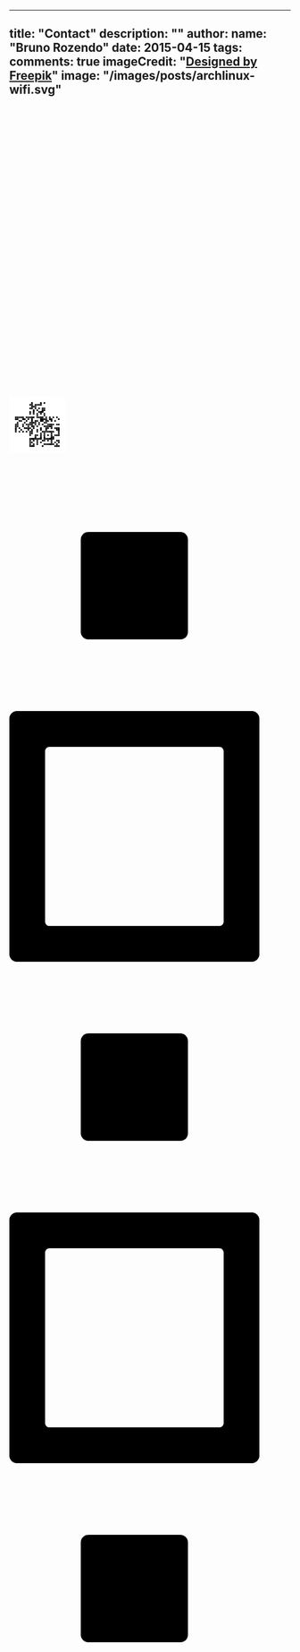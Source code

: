 
---
title: "Contact"
description: ""
author:
  name: "Bruno Rozendo"
date: 2015-04-15
tags:
comments: true
imageCredit: "<a href='http://www.freepik.com'>Designed by Freepik</a>"
image: "/images/posts/archlinux-wifi.svg"
---

<svg version="1.0" xmlns="http://www.w3.org/2000/svg" xmlns:xlink="http://www.w3.org/1999/xlink"
	 viewBox="0 0 100 100" enable-background="new 0 0 100 100" xml:space="preserve">
	
<svg xmlns="http://www.w3.org/2000/svg" xmlns:xlink="http://www.w3.org/1999/xlink" version="1.1" width="100" height="100" viewBox="0 0 2000 2000" x="0" y="0" shape-rendering="crispEdges"><defs/><rect x="0" y="0" width="2000" height="2000" fill="#ffffff"/><svg viewBox="0 0 4 4" x="712" y="200" width="64" height="64" shape-rendering="auto"><path fill="#000000" d="M4,4V2.5A1.5,1.5,0,0,1,2.5,4"/></svg><svg viewBox="0 0 4 4" x="776" y="200" width="64" height="64" shape-rendering="auto"><path fill="#000000" d="M2.5,0h-1A1.5,1.5,0,0,0,0,1.5V4H4V1.5A1.5,1.5,0,0,0,2.5,0Z"/></svg><svg viewBox="0 0 4 4" x="1032" y="200" width="64" height="64" shape-rendering="auto"><path fill="#000000" d="M4,4V2.5A1.5,1.5,0,0,1,2.5,4"/></svg><svg viewBox="0 0 4 4" x="1096" y="200" width="64" height="64" shape-rendering="auto"><path fill="#000000" d="M2.5,0h-1A1.5,1.5,0,0,0,0,1.5V4H4V1.5A1.5,1.5,0,0,0,2.5,0Z"/></svg><svg viewBox="0 0 4 4" x="1224" y="200" width="64" height="64" shape-rendering="auto"><rect fill="#000000" width="4" height="4" rx="1.5"/></svg><svg viewBox="0 0 4 4" x="712" y="264" width="64" height="64" shape-rendering="auto"><path fill="#000000" d="M0,1.5v1A1.5,1.5,0,0,0,1.5,4H4V0H1.5A1.5,1.5,0,0,0,0,1.5Z"/></svg><svg viewBox="0 0 4 4" x="776" y="264" width="64" height="64" shape-rendering="auto"><rect fill="#000000" width="4" height="4"/></svg><svg viewBox="0 0 4 4" x="840" y="264" width="64" height="64" shape-rendering="auto"><path fill="#000000" d="M4,4V2.5A1.5,1.5,0,0,1,2.5,4"/></svg><svg viewBox="0 0 4 4" x="840" y="264" width="64" height="64" shape-rendering="auto"><path fill="#000000" d="M1.5,4A1.5,1.5,0,0,1,0,2.5V4"/></svg><svg viewBox="0 0 4 4" x="904" y="264" width="64" height="64" shape-rendering="auto"><path fill="#000000" d="M4,0H1.5A1.5,1.5,0,0,0,0,1.5V4H4Z"/></svg><svg viewBox="0 0 4 4" x="968" y="264" width="64" height="64" shape-rendering="auto"><rect fill="#000000" width="4" height="4"/></svg><svg viewBox="0 0 4 4" x="1032" y="264" width="64" height="64" shape-rendering="auto"><rect fill="#000000" width="4" height="4"/></svg><svg viewBox="0 0 4 4" x="1096" y="264" width="64" height="64" shape-rendering="auto"><path fill="#000000" d="M2.5,4H0V0H4V2.5A1.5,1.5,0,0,1,2.5,4Z"/></svg><svg viewBox="0 0 4 4" x="712" y="328" width="64" height="64" shape-rendering="auto"><path fill="#000000" d="M2.5,0A1.5,1.5,0,0,1,4,1.5V0"/></svg><svg viewBox="0 0 4 4" x="712" y="328" width="64" height="64" shape-rendering="auto"><path fill="#000000" d="M4,4V2.5A1.5,1.5,0,0,1,2.5,4"/></svg><svg viewBox="0 0 4 4" x="776" y="328" width="64" height="64" shape-rendering="auto"><rect fill="#000000" width="4" height="4"/></svg><svg viewBox="0 0 4 4" x="840" y="328" width="64" height="64" shape-rendering="auto"><rect fill="#000000" width="4" height="4"/></svg><svg viewBox="0 0 4 4" x="904" y="328" width="64" height="64" shape-rendering="auto"><rect fill="#000000" width="4" height="4"/></svg><svg viewBox="0 0 4 4" x="968" y="328" width="64" height="64" shape-rendering="auto"><path fill="#000000" d="M0,0V1.5A1.5,1.5,0,0,1,1.5,0"/></svg><svg viewBox="0 0 4 4" x="712" y="392" width="64" height="64" shape-rendering="auto"><path fill="#000000" d="M0,1.5v1A1.5,1.5,0,0,0,1.5,4H4V0H1.5A1.5,1.5,0,0,0,0,1.5Z"/></svg><svg viewBox="0 0 4 4" x="776" y="392" width="64" height="64" shape-rendering="auto"><path fill="#000000" d="M2.5,4H0V0H4V2.5A1.5,1.5,0,0,1,2.5,4Z"/></svg><svg viewBox="0 0 4 4" x="840" y="392" width="64" height="64" shape-rendering="auto"><path fill="#000000" d="M0,0V1.5A1.5,1.5,0,0,1,1.5,0"/></svg><svg viewBox="0 0 4 4" x="840" y="392" width="64" height="64" shape-rendering="auto"><path fill="#000000" d="M2.5,0A1.5,1.5,0,0,1,4,1.5V0"/></svg><svg viewBox="0 0 4 4" x="904" y="392" width="64" height="64" shape-rendering="auto"><path fill="#000000" d="M0,1.5v1A1.5,1.5,0,0,0,1.5,4h1A1.5,1.5,0,0,0,4,2.5V0H0Z"/></svg><svg viewBox="0 0 4 4" x="1032" y="392" width="64" height="64" shape-rendering="auto"><rect fill="#000000" width="4" height="4" rx="1.5"/></svg><svg viewBox="0 0 4 4" x="1160" y="392" width="64" height="64" shape-rendering="auto"><path fill="#000000" d="M4,0H1.5A1.5,1.5,0,0,0,0,1.5V4H4Z"/></svg><svg viewBox="0 0 4 4" x="1224" y="392" width="64" height="64" shape-rendering="auto"><path fill="#000000" d="M0,0H2.5A1.5,1.5,0,0,1,4,1.5V4H0Z"/></svg><svg viewBox="0 0 4 4" x="840" y="456" width="64" height="64" shape-rendering="auto"><path fill="#000000" d="M2.5,0h-1A1.5,1.5,0,0,0,0,1.5V4H4V1.5A1.5,1.5,0,0,0,2.5,0Z"/></svg><svg viewBox="0 0 4 4" x="968" y="456" width="64" height="64" shape-rendering="auto"><rect fill="#000000" width="4" height="4" rx="1.5"/></svg><svg viewBox="0 0 4 4" x="1096" y="456" width="64" height="64" shape-rendering="auto"><path fill="#000000" d="M4,4V2.5A1.5,1.5,0,0,1,2.5,4"/></svg><svg viewBox="0 0 4 4" x="1160" y="456" width="64" height="64" shape-rendering="auto"><rect fill="#000000" width="4" height="4"/></svg><svg viewBox="0 0 4 4" x="1224" y="456" width="64" height="64" shape-rendering="auto"><path fill="#000000" d="M2.5,4H0V0H4V2.5A1.5,1.5,0,0,1,2.5,4Z"/></svg><svg viewBox="0 0 4 4" x="712" y="520" width="64" height="64" shape-rendering="auto"><path fill="#000000" d="M2.5,0h-1A1.5,1.5,0,0,0,0,1.5V4H4V1.5A1.5,1.5,0,0,0,2.5,0Z"/></svg><svg viewBox="0 0 4 4" x="840" y="520" width="64" height="64" shape-rendering="auto"><rect fill="#000000" width="4" height="4"/></svg><svg viewBox="0 0 4 4" x="1032" y="520" width="64" height="64" shape-rendering="auto"><path fill="#000000" d="M0,1.5v1A1.5,1.5,0,0,0,1.5,4H4V0H1.5A1.5,1.5,0,0,0,0,1.5Z"/></svg><svg viewBox="0 0 4 4" x="1096" y="520" width="64" height="64" shape-rendering="auto"><rect fill="#000000" width="4" height="4"/></svg><svg viewBox="0 0 4 4" x="1160" y="520" width="64" height="64" shape-rendering="auto"><path fill="#000000" d="M2.5,4H0V0H4V2.5A1.5,1.5,0,0,1,2.5,4Z"/></svg><svg viewBox="0 0 4 4" x="1224" y="520" width="64" height="64" shape-rendering="auto"><path fill="#000000" d="M0,0V1.5A1.5,1.5,0,0,1,1.5,0"/></svg><svg viewBox="0 0 4 4" x="712" y="584" width="64" height="64" shape-rendering="auto"><path fill="#000000" d="M0,1.5v1A1.5,1.5,0,0,0,1.5,4h1A1.5,1.5,0,0,0,4,2.5V0H0Z"/></svg><svg viewBox="0 0 4 4" x="840" y="584" width="64" height="64" shape-rendering="auto"><path fill="#000000" d="M0,1.5v1A1.5,1.5,0,0,0,1.5,4h1A1.5,1.5,0,0,0,4,2.5V0H0Z"/></svg><svg viewBox="0 0 4 4" x="968" y="584" width="64" height="64" shape-rendering="auto"><path fill="#000000" d="M2.5,0h-1A1.5,1.5,0,0,0,0,1.5V4H4V1.5A1.5,1.5,0,0,0,2.5,0Z"/></svg><svg viewBox="0 0 4 4" x="1032" y="584" width="64" height="64" shape-rendering="auto"><path fill="#000000" d="M2.5,0A1.5,1.5,0,0,1,4,1.5V0"/></svg><svg viewBox="0 0 4 4" x="1096" y="584" width="64" height="64" shape-rendering="auto"><path fill="#000000" d="M0,1.5v1A1.5,1.5,0,0,0,1.5,4h1A1.5,1.5,0,0,0,4,2.5V0H0Z"/></svg><svg viewBox="0 0 4 4" x="1160" y="584" width="64" height="64" shape-rendering="auto"><path fill="#000000" d="M0,0V1.5A1.5,1.5,0,0,1,1.5,0"/></svg><svg viewBox="0 0 4 4" x="1224" y="584" width="64" height="64" shape-rendering="auto"><path fill="#000000" d="M2.5,0h-1A1.5,1.5,0,0,0,0,1.5V4H4V1.5A1.5,1.5,0,0,0,2.5,0Z"/></svg><svg viewBox="0 0 4 4" x="968" y="648" width="64" height="64" shape-rendering="auto"><rect fill="#000000" width="4" height="4"/></svg><svg viewBox="0 0 4 4" x="1032" y="648" width="64" height="64" shape-rendering="auto"><path fill="#000000" d="M1.5,4A1.5,1.5,0,0,1,0,2.5V4"/></svg><svg viewBox="0 0 4 4" x="1224" y="648" width="64" height="64" shape-rendering="auto"><path fill="#000000" d="M0,1.5v1A1.5,1.5,0,0,0,1.5,4h1A1.5,1.5,0,0,0,4,2.5V0H0Z"/></svg><svg viewBox="0 0 4 4" x="200" y="712" width="64" height="64" shape-rendering="auto"><path fill="#000000" d="M4,0H1.5A1.5,1.5,0,0,0,0,1.5V4H4Z"/></svg><svg viewBox="0 0 4 4" x="264" y="712" width="64" height="64" shape-rendering="auto"><rect fill="#000000" width="4" height="4"/></svg><svg viewBox="0 0 4 4" x="328" y="712" width="64" height="64" shape-rendering="auto"><rect fill="#000000" width="4" height="4"/></svg><svg viewBox="0 0 4 4" x="392" y="712" width="64" height="64" shape-rendering="auto"><rect fill="#000000" width="4" height="4"/></svg><svg viewBox="0 0 4 4" x="456" y="712" width="64" height="64" shape-rendering="auto"><path fill="#000000" d="M0,0H2.5A1.5,1.5,0,0,1,4,1.5V4H0Z"/></svg><svg viewBox="0 0 4 4" x="520" y="712" width="64" height="64" shape-rendering="auto"><path fill="#000000" d="M1.5,4A1.5,1.5,0,0,1,0,2.5V4"/></svg><svg viewBox="0 0 4 4" x="584" y="712" width="64" height="64" shape-rendering="auto"><path fill="#000000" d="M0,1.5v1A1.5,1.5,0,0,0,1.5,4H4V0H1.5A1.5,1.5,0,0,0,0,1.5Z"/></svg><svg viewBox="0 0 4 4" x="648" y="712" width="64" height="64" shape-rendering="auto"><rect fill="#000000" width="4" height="4"/></svg><svg viewBox="0 0 4 4" x="712" y="712" width="64" height="64" shape-rendering="auto"><rect fill="#000000" width="4" height="4"/></svg><svg viewBox="0 0 4 4" x="776" y="712" width="64" height="64" shape-rendering="auto"><rect fill="#000000" width="4" height="4"/></svg><svg viewBox="0 0 4 4" x="840" y="712" width="64" height="64" shape-rendering="auto"><path fill="#000000" d="M4,2.5v-1A1.5,1.5,0,0,0,2.5,0H0V4H2.5A1.5,1.5,0,0,0,4,2.5Z"/></svg><svg viewBox="0 0 4 4" x="968" y="712" width="64" height="64" shape-rendering="auto"><path fill="#000000" d="M1.5,4H4V0H0V2.5A1.5,1.5,0,0,0,1.5,4Z"/></svg><svg viewBox="0 0 4 4" x="1032" y="712" width="64" height="64" shape-rendering="auto"><rect fill="#000000" width="4" height="4"/></svg><svg viewBox="0 0 4 4" x="1096" y="712" width="64" height="64" shape-rendering="auto"><rect fill="#000000" width="4" height="4"/></svg><svg viewBox="0 0 4 4" x="1160" y="712" width="64" height="64" shape-rendering="auto"><path fill="#000000" d="M0,0H2.5A1.5,1.5,0,0,1,4,1.5V4H0Z"/></svg><svg viewBox="0 0 4 4" x="1224" y="712" width="64" height="64" shape-rendering="auto"><path fill="#000000" d="M4,4V2.5A1.5,1.5,0,0,1,2.5,4"/></svg><svg viewBox="0 0 4 4" x="1224" y="712" width="64" height="64" shape-rendering="auto"><path fill="#000000" d="M1.5,4A1.5,1.5,0,0,1,0,2.5V4"/></svg><svg viewBox="0 0 4 4" x="1288" y="712" width="64" height="64" shape-rendering="auto"><path fill="#000000" d="M2.5,0h-1A1.5,1.5,0,0,0,0,1.5V4H4V1.5A1.5,1.5,0,0,0,2.5,0Z"/></svg><svg viewBox="0 0 4 4" x="1416" y="712" width="64" height="64" shape-rendering="auto"><path fill="#000000" d="M2.5,0h-1A1.5,1.5,0,0,0,0,1.5V4H4V1.5A1.5,1.5,0,0,0,2.5,0Z"/></svg><svg viewBox="0 0 4 4" x="1480" y="712" width="64" height="64" shape-rendering="auto"><path fill="#000000" d="M1.5,4A1.5,1.5,0,0,1,0,2.5V4"/></svg><svg viewBox="0 0 4 4" x="1544" y="712" width="64" height="64" shape-rendering="auto"><rect fill="#000000" width="4" height="4" rx="1.5"/></svg><svg viewBox="0 0 4 4" x="1672" y="712" width="64" height="64" shape-rendering="auto"><rect fill="#000000" width="4" height="4" rx="1.5"/></svg><svg viewBox="0 0 4 4" x="200" y="776" width="64" height="64" shape-rendering="auto"><path fill="#000000" d="M1.5,4H4V0H0V2.5A1.5,1.5,0,0,0,1.5,4Z"/></svg><svg viewBox="0 0 4 4" x="264" y="776" width="64" height="64" shape-rendering="auto"><path fill="#000000" d="M2.5,4H0V0H4V2.5A1.5,1.5,0,0,1,2.5,4Z"/></svg><svg viewBox="0 0 4 4" x="328" y="776" width="64" height="64" shape-rendering="auto"><path fill="#000000" d="M0,0V1.5A1.5,1.5,0,0,1,1.5,0"/></svg><svg viewBox="0 0 4 4" x="392" y="776" width="64" height="64" shape-rendering="auto"><path fill="#000000" d="M2.5,0A1.5,1.5,0,0,1,4,1.5V0"/></svg><svg viewBox="0 0 4 4" x="456" y="776" width="64" height="64" shape-rendering="auto"><path fill="#000000" d="M1.5,4H4V0H0V2.5A1.5,1.5,0,0,0,1.5,4Z"/></svg><svg viewBox="0 0 4 4" x="520" y="776" width="64" height="64" shape-rendering="auto"><path fill="#000000" d="M4,2.5v-1A1.5,1.5,0,0,0,2.5,0H0V4H2.5A1.5,1.5,0,0,0,4,2.5Z"/></svg><svg viewBox="0 0 4 4" x="584" y="776" width="64" height="64" shape-rendering="auto"><path fill="#000000" d="M2.5,0A1.5,1.5,0,0,1,4,1.5V0"/></svg><svg viewBox="0 0 4 4" x="648" y="776" width="64" height="64" shape-rendering="auto"><path fill="#000000" d="M0,1.5v1A1.5,1.5,0,0,0,1.5,4h1A1.5,1.5,0,0,0,4,2.5V0H0Z"/></svg><svg viewBox="0 0 4 4" x="712" y="776" width="64" height="64" shape-rendering="auto"><path fill="#000000" d="M0,0V1.5A1.5,1.5,0,0,1,1.5,0"/></svg><svg viewBox="0 0 4 4" x="712" y="776" width="64" height="64" shape-rendering="auto"><path fill="#000000" d="M2.5,0A1.5,1.5,0,0,1,4,1.5V0"/></svg><svg viewBox="0 0 4 4" x="776" y="776" width="64" height="64" shape-rendering="auto"><rect fill="#000000" width="4" height="4"/></svg><svg viewBox="0 0 4 4" x="840" y="776" width="64" height="64" shape-rendering="auto"><path fill="#000000" d="M0,0V1.5A1.5,1.5,0,0,1,1.5,0"/></svg><svg viewBox="0 0 4 4" x="1032" y="776" width="64" height="64" shape-rendering="auto"><path fill="#000000" d="M2.5,0A1.5,1.5,0,0,1,4,1.5V0"/></svg><svg viewBox="0 0 4 4" x="1096" y="776" width="64" height="64" shape-rendering="auto"><rect fill="#000000" width="4" height="4"/></svg><svg viewBox="0 0 4 4" x="1160" y="776" width="64" height="64" shape-rendering="auto"><rect fill="#000000" width="4" height="4"/></svg><svg viewBox="0 0 4 4" x="1224" y="776" width="64" height="64" shape-rendering="auto"><rect fill="#000000" width="4" height="4"/></svg><svg viewBox="0 0 4 4" x="1288" y="776" width="64" height="64" shape-rendering="auto"><rect fill="#000000" width="4" height="4"/></svg><svg viewBox="0 0 4 4" x="1352" y="776" width="64" height="64" shape-rendering="auto"><path fill="#000000" d="M1.5,4A1.5,1.5,0,0,1,0,2.5V4"/></svg><svg viewBox="0 0 4 4" x="1416" y="776" width="64" height="64" shape-rendering="auto"><path fill="#000000" d="M1.5,4H4V0H0V2.5A1.5,1.5,0,0,0,1.5,4Z"/></svg><svg viewBox="0 0 4 4" x="1480" y="776" width="64" height="64" shape-rendering="auto"><path fill="#000000" d="M0,0H2.5A1.5,1.5,0,0,1,4,1.5V4H0Z"/></svg><svg viewBox="0 0 4 4" x="1736" y="776" width="64" height="64" shape-rendering="auto"><rect fill="#000000" width="4" height="4" rx="1.5"/></svg><svg viewBox="0 0 4 4" x="328" y="840" width="64" height="64" shape-rendering="auto"><path fill="#000000" d="M0,1.5v1A1.5,1.5,0,0,0,1.5,4H4V0H1.5A1.5,1.5,0,0,0,0,1.5Z"/></svg><svg viewBox="0 0 4 4" x="392" y="840" width="64" height="64" shape-rendering="auto"><path fill="#000000" d="M4,2.5v-1A1.5,1.5,0,0,0,2.5,0H0V4H2.5A1.5,1.5,0,0,0,4,2.5Z"/></svg><svg viewBox="0 0 4 4" x="584" y="840" width="64" height="64" shape-rendering="auto"><rect fill="#000000" width="4" height="4" rx="1.5"/></svg><svg viewBox="0 0 4 4" x="712" y="840" width="64" height="64" shape-rendering="auto"><path fill="#000000" d="M4,4V2.5A1.5,1.5,0,0,1,2.5,4"/></svg><svg viewBox="0 0 4 4" x="776" y="840" width="64" height="64" shape-rendering="auto"><rect fill="#000000" width="4" height="4"/></svg><svg viewBox="0 0 4 4" x="840" y="840" width="64" height="64" shape-rendering="auto"><path fill="#000000" d="M4,4V2.5A1.5,1.5,0,0,1,2.5,4"/></svg><svg viewBox="0 0 4 4" x="840" y="840" width="64" height="64" shape-rendering="auto"><path fill="#000000" d="M1.5,4A1.5,1.5,0,0,1,0,2.5V4"/></svg><svg viewBox="0 0 4 4" x="904" y="840" width="64" height="64" shape-rendering="auto"><path fill="#000000" d="M4,0H1.5A1.5,1.5,0,0,0,0,1.5V4H4Z"/></svg><svg viewBox="0 0 4 4" x="968" y="840" width="64" height="64" shape-rendering="auto"><path fill="#000000" d="M4,2.5v-1A1.5,1.5,0,0,0,2.5,0H0V4H2.5A1.5,1.5,0,0,0,4,2.5Z"/></svg><svg viewBox="0 0 4 4" x="1096" y="840" width="64" height="64" shape-rendering="auto"><path fill="#000000" d="M1.5,4H4V0H0V2.5A1.5,1.5,0,0,0,1.5,4Z"/></svg><svg viewBox="0 0 4 4" x="1160" y="840" width="64" height="64" shape-rendering="auto"><path fill="#000000" d="M2.5,4H0V0H4V2.5A1.5,1.5,0,0,1,2.5,4Z"/></svg><svg viewBox="0 0 4 4" x="1224" y="840" width="64" height="64" shape-rendering="auto"><path fill="#000000" d="M0,0V1.5A1.5,1.5,0,0,1,1.5,0"/></svg><svg viewBox="0 0 4 4" x="1224" y="840" width="64" height="64" shape-rendering="auto"><path fill="#000000" d="M2.5,0A1.5,1.5,0,0,1,4,1.5V0"/></svg><svg viewBox="0 0 4 4" x="1224" y="840" width="64" height="64" shape-rendering="auto"><path fill="#000000" d="M4,4V2.5A1.5,1.5,0,0,1,2.5,4"/></svg><svg viewBox="0 0 4 4" x="1288" y="840" width="64" height="64" shape-rendering="auto"><rect fill="#000000" width="4" height="4"/></svg><svg viewBox="0 0 4 4" x="1352" y="840" width="64" height="64" shape-rendering="auto"><path fill="#000000" d="M4,2.5v-1A1.5,1.5,0,0,0,2.5,0H0V4H2.5A1.5,1.5,0,0,0,4,2.5Z"/></svg><svg viewBox="0 0 4 4" x="1416" y="840" width="64" height="64" shape-rendering="auto"><path fill="#000000" d="M2.5,0A1.5,1.5,0,0,1,4,1.5V0"/></svg><svg viewBox="0 0 4 4" x="1480" y="840" width="64" height="64" shape-rendering="auto"><path fill="#000000" d="M0,1.5v1A1.5,1.5,0,0,0,1.5,4h1A1.5,1.5,0,0,0,4,2.5V0H0Z"/></svg><svg viewBox="0 0 4 4" x="1608" y="840" width="64" height="64" shape-rendering="auto"><rect fill="#000000" width="4" height="4" rx="1.5"/></svg><svg viewBox="0 0 4 4" x="200" y="904" width="64" height="64" shape-rendering="auto"><path fill="#000000" d="M4,4V2.5A1.5,1.5,0,0,1,2.5,4"/></svg><svg viewBox="0 0 4 4" x="264" y="904" width="64" height="64" shape-rendering="auto"><path fill="#000000" d="M2.5,0h-1A1.5,1.5,0,0,0,0,1.5V4H4V1.5A1.5,1.5,0,0,0,2.5,0Z"/></svg><svg viewBox="0 0 4 4" x="520" y="904" width="64" height="64" shape-rendering="auto"><rect fill="#000000" width="4" height="4" rx="1.5"/></svg><svg viewBox="0 0 4 4" x="648" y="904" width="64" height="64" shape-rendering="auto"><path fill="#000000" d="M4,4V2.5A1.5,1.5,0,0,1,2.5,4"/></svg><svg viewBox="0 0 4 4" x="712" y="904" width="64" height="64" shape-rendering="auto"><path fill="#000000" d="M4,0H1.5A1.5,1.5,0,0,0,0,1.5V4H4Z"/></svg><svg viewBox="0 0 4 4" x="776" y="904" width="64" height="64" shape-rendering="auto"><rect fill="#000000" width="4" height="4"/></svg><svg viewBox="0 0 4 4" x="840" y="904" width="64" height="64" shape-rendering="auto"><rect fill="#000000" width="4" height="4"/></svg><svg viewBox="0 0 4 4" x="904" y="904" width="64" height="64" shape-rendering="auto"><rect fill="#000000" width="4" height="4"/></svg><svg viewBox="0 0 4 4" x="968" y="904" width="64" height="64" shape-rendering="auto"><path fill="#000000" d="M0,0V1.5A1.5,1.5,0,0,1,1.5,0"/></svg><svg viewBox="0 0 4 4" x="1032" y="904" width="64" height="64" shape-rendering="auto"><path fill="#000000" d="M2.5,0h-1A1.5,1.5,0,0,0,0,1.5V4H4V1.5A1.5,1.5,0,0,0,2.5,0Z"/></svg><svg viewBox="0 0 4 4" x="1224" y="904" width="64" height="64" shape-rendering="auto"><path fill="#000000" d="M0,1.5v1A1.5,1.5,0,0,0,1.5,4H4V0H1.5A1.5,1.5,0,0,0,0,1.5Z"/></svg><svg viewBox="0 0 4 4" x="1288" y="904" width="64" height="64" shape-rendering="auto"><path fill="#000000" d="M2.5,4H0V0H4V2.5A1.5,1.5,0,0,1,2.5,4Z"/></svg><svg viewBox="0 0 4 4" x="1352" y="904" width="64" height="64" shape-rendering="auto"><path fill="#000000" d="M0,0V1.5A1.5,1.5,0,0,1,1.5,0"/></svg><svg viewBox="0 0 4 4" x="200" y="968" width="64" height="64" shape-rendering="auto"><path fill="#000000" d="M4,0H1.5A1.5,1.5,0,0,0,0,1.5V4H4Z"/></svg><svg viewBox="0 0 4 4" x="264" y="968" width="64" height="64" shape-rendering="auto"><rect fill="#000000" width="4" height="4"/></svg><svg viewBox="0 0 4 4" x="456" y="968" width="64" height="64" shape-rendering="auto"><path fill="#000000" d="M2.5,0h-1A1.5,1.5,0,0,0,0,1.5V4H4V1.5A1.5,1.5,0,0,0,2.5,0Z"/></svg><svg viewBox="0 0 4 4" x="584" y="968" width="64" height="64" shape-rendering="auto"><path fill="#000000" d="M0,1.5v1A1.5,1.5,0,0,0,1.5,4H4V0H1.5A1.5,1.5,0,0,0,0,1.5Z"/></svg><svg viewBox="0 0 4 4" x="648" y="968" width="64" height="64" shape-rendering="auto"><rect fill="#000000" width="4" height="4"/></svg><svg viewBox="0 0 4 4" x="712" y="968" width="64" height="64" shape-rendering="auto"><rect fill="#000000" width="4" height="4"/></svg><svg viewBox="0 0 4 4" x="776" y="968" width="64" height="64" shape-rendering="auto"><rect fill="#000000" width="4" height="4"/></svg><svg viewBox="0 0 4 4" x="840" y="968" width="64" height="64" shape-rendering="auto"><path fill="#000000" d="M0,0V1.5A1.5,1.5,0,0,1,1.5,0"/></svg><svg viewBox="0 0 4 4" x="840" y="968" width="64" height="64" shape-rendering="auto"><path fill="#000000" d="M2.5,0A1.5,1.5,0,0,1,4,1.5V0"/></svg><svg viewBox="0 0 4 4" x="840" y="968" width="64" height="64" shape-rendering="auto"><path fill="#000000" d="M1.5,4A1.5,1.5,0,0,1,0,2.5V4"/></svg><svg viewBox="0 0 4 4" x="904" y="968" width="64" height="64" shape-rendering="auto"><path fill="#000000" d="M0,1.5v1A1.5,1.5,0,0,0,1.5,4h1A1.5,1.5,0,0,0,4,2.5V0H0Z"/></svg><svg viewBox="0 0 4 4" x="1032" y="968" width="64" height="64" shape-rendering="auto"><path fill="#000000" d="M0,1.5v1A1.5,1.5,0,0,0,1.5,4h1A1.5,1.5,0,0,0,4,2.5V0H0Z"/></svg><svg viewBox="0 0 4 4" x="1160" y="968" width="64" height="64" shape-rendering="auto"><rect fill="#000000" width="4" height="4" rx="1.5"/></svg><svg viewBox="0 0 4 4" x="1288" y="968" width="64" height="64" shape-rendering="auto"><path fill="#000000" d="M4,4V2.5A1.5,1.5,0,0,1,2.5,4"/></svg><svg viewBox="0 0 4 4" x="1352" y="968" width="64" height="64" shape-rendering="auto"><path fill="#000000" d="M4,0H1.5A1.5,1.5,0,0,0,0,1.5V4H4Z"/></svg><svg viewBox="0 0 4 4" x="1416" y="968" width="64" height="64" shape-rendering="auto"><rect fill="#000000" width="4" height="4"/></svg><svg viewBox="0 0 4 4" x="1480" y="968" width="64" height="64" shape-rendering="auto"><rect fill="#000000" width="4" height="4"/></svg><svg viewBox="0 0 4 4" x="1544" y="968" width="64" height="64" shape-rendering="auto"><path fill="#000000" d="M4,2.5v-1A1.5,1.5,0,0,0,2.5,0H0V4H2.5A1.5,1.5,0,0,0,4,2.5Z"/></svg><svg viewBox="0 0 4 4" x="1672" y="968" width="64" height="64" shape-rendering="auto"><path fill="#000000" d="M0,1.5v1A1.5,1.5,0,0,0,1.5,4H4V0H1.5A1.5,1.5,0,0,0,0,1.5Z"/></svg><svg viewBox="0 0 4 4" x="1736" y="968" width="64" height="64" shape-rendering="auto"><path fill="#000000" d="M4,2.5v-1A1.5,1.5,0,0,0,2.5,0H0V4H2.5A1.5,1.5,0,0,0,4,2.5Z"/></svg><svg viewBox="0 0 4 4" x="200" y="1032" width="64" height="64" shape-rendering="auto"><rect fill="#000000" width="4" height="4"/></svg><svg viewBox="0 0 4 4" x="264" y="1032" width="64" height="64" shape-rendering="auto"><path fill="#000000" d="M2.5,4H0V0H4V2.5A1.5,1.5,0,0,1,2.5,4Z"/></svg><svg viewBox="0 0 4 4" x="456" y="1032" width="64" height="64" shape-rendering="auto"><path fill="#000000" d="M0,1.5v1A1.5,1.5,0,0,0,1.5,4h1A1.5,1.5,0,0,0,4,2.5V0H0Z"/></svg><svg viewBox="0 0 4 4" x="584" y="1032" width="64" height="64" shape-rendering="auto"><path fill="#000000" d="M2.5,0A1.5,1.5,0,0,1,4,1.5V0"/></svg><svg viewBox="0 0 4 4" x="584" y="1032" width="64" height="64" shape-rendering="auto"><path fill="#000000" d="M4,4V2.5A1.5,1.5,0,0,1,2.5,4"/></svg><svg viewBox="0 0 4 4" x="648" y="1032" width="64" height="64" shape-rendering="auto"><rect fill="#000000" width="4" height="4"/></svg><svg viewBox="0 0 4 4" x="712" y="1032" width="64" height="64" shape-rendering="auto"><path fill="#000000" d="M0,0V1.5A1.5,1.5,0,0,1,1.5,0"/></svg><svg viewBox="0 0 4 4" x="712" y="1032" width="64" height="64" shape-rendering="auto"><path fill="#000000" d="M2.5,0A1.5,1.5,0,0,1,4,1.5V0"/></svg><svg viewBox="0 0 4 4" x="712" y="1032" width="64" height="64" shape-rendering="auto"><path fill="#000000" d="M1.5,4A1.5,1.5,0,0,1,0,2.5V4"/></svg><svg viewBox="0 0 4 4" x="776" y="1032" width="64" height="64" shape-rendering="auto"><path fill="#000000" d="M1.5,4H4V0H0V2.5A1.5,1.5,0,0,0,1.5,4Z"/></svg><svg viewBox="0 0 4 4" x="840" y="1032" width="64" height="64" shape-rendering="auto"><path fill="#000000" d="M0,0H2.5A1.5,1.5,0,0,1,4,1.5V4H0Z"/></svg><svg viewBox="0 0 4 4" x="968" y="1032" width="64" height="64" shape-rendering="auto"><rect fill="#000000" width="4" height="4" rx="1.5"/></svg><svg viewBox="0 0 4 4" x="1224" y="1032" width="64" height="64" shape-rendering="auto"><path fill="#000000" d="M0,1.5v1A1.5,1.5,0,0,0,1.5,4H4V0H1.5A1.5,1.5,0,0,0,0,1.5Z"/></svg><svg viewBox="0 0 4 4" x="1288" y="1032" width="64" height="64" shape-rendering="auto"><rect fill="#000000" width="4" height="4"/></svg><svg viewBox="0 0 4 4" x="1352" y="1032" width="64" height="64" shape-rendering="auto"><rect fill="#000000" width="4" height="4"/></svg><svg viewBox="0 0 4 4" x="1416" y="1032" width="64" height="64" shape-rendering="auto"><rect fill="#000000" width="4" height="4"/></svg><svg viewBox="0 0 4 4" x="1480" y="1032" width="64" height="64" shape-rendering="auto"><rect fill="#000000" width="4" height="4"/></svg><svg viewBox="0 0 4 4" x="1544" y="1032" width="64" height="64" shape-rendering="auto"><path fill="#000000" d="M0,0V1.5A1.5,1.5,0,0,1,1.5,0"/></svg><svg viewBox="0 0 4 4" x="200" y="1096" width="64" height="64" shape-rendering="auto"><rect fill="#000000" width="4" height="4"/></svg><svg viewBox="0 0 4 4" x="264" y="1096" width="64" height="64" shape-rendering="auto"><path fill="#000000" d="M0,0V1.5A1.5,1.5,0,0,1,1.5,0"/></svg><svg viewBox="0 0 4 4" x="328" y="1096" width="64" height="64" shape-rendering="auto"><rect fill="#000000" width="4" height="4" rx="1.5"/></svg><svg viewBox="0 0 4 4" x="520" y="1096" width="64" height="64" shape-rendering="auto"><path fill="#000000" d="M0,1.5v1A1.5,1.5,0,0,0,1.5,4H4V0H1.5A1.5,1.5,0,0,0,0,1.5Z"/></svg><svg viewBox="0 0 4 4" x="584" y="1096" width="64" height="64" shape-rendering="auto"><rect fill="#000000" width="4" height="4"/></svg><svg viewBox="0 0 4 4" x="648" y="1096" width="64" height="64" shape-rendering="auto"><rect fill="#000000" width="4" height="4"/></svg><svg viewBox="0 0 4 4" x="712" y="1096" width="64" height="64" shape-rendering="auto"><path fill="#000000" d="M4,2.5v-1A1.5,1.5,0,0,0,2.5,0H0V4H2.5A1.5,1.5,0,0,0,4,2.5Z"/></svg><svg viewBox="0 0 4 4" x="776" y="1096" width="64" height="64" shape-rendering="auto"><path fill="#000000" d="M2.5,0A1.5,1.5,0,0,1,4,1.5V0"/></svg><svg viewBox="0 0 4 4" x="840" y="1096" width="64" height="64" shape-rendering="auto"><path fill="#000000" d="M0,1.5v1A1.5,1.5,0,0,0,1.5,4h1A1.5,1.5,0,0,0,4,2.5V0H0Z"/></svg><svg viewBox="0 0 4 4" x="1096" y="1096" width="64" height="64" shape-rendering="auto"><path fill="#000000" d="M2.5,0h-1A1.5,1.5,0,0,0,0,1.5V4H4V1.5A1.5,1.5,0,0,0,2.5,0Z"/></svg><svg viewBox="0 0 4 4" x="1224" y="1096" width="64" height="64" shape-rendering="auto"><path fill="#000000" d="M2.5,0A1.5,1.5,0,0,1,4,1.5V0"/></svg><svg viewBox="0 0 4 4" x="1288" y="1096" width="64" height="64" shape-rendering="auto"><rect fill="#000000" width="4" height="4"/></svg><svg viewBox="0 0 4 4" x="1352" y="1096" width="64" height="64" shape-rendering="auto"><path fill="#000000" d="M2.5,4H0V0H4V2.5A1.5,1.5,0,0,1,2.5,4Z"/></svg><svg viewBox="0 0 4 4" x="1416" y="1096" width="64" height="64" shape-rendering="auto"><path fill="#000000" d="M0,0V1.5A1.5,1.5,0,0,1,1.5,0"/></svg><svg viewBox="0 0 4 4" x="1416" y="1096" width="64" height="64" shape-rendering="auto"><path fill="#000000" d="M2.5,0A1.5,1.5,0,0,1,4,1.5V0"/></svg><svg viewBox="0 0 4 4" x="1480" y="1096" width="64" height="64" shape-rendering="auto"><path fill="#000000" d="M0,1.5v1A1.5,1.5,0,0,0,1.5,4h1A1.5,1.5,0,0,0,4,2.5V0H0Z"/></svg><svg viewBox="0 0 4 4" x="1608" y="1096" width="64" height="64" shape-rendering="auto"><path fill="#000000" d="M0,1.5v1A1.5,1.5,0,0,0,1.5,4H4V0H1.5A1.5,1.5,0,0,0,0,1.5Z"/></svg><svg viewBox="0 0 4 4" x="1672" y="1096" width="64" height="64" shape-rendering="auto"><rect fill="#000000" width="4" height="4"/></svg><svg viewBox="0 0 4 4" x="1736" y="1096" width="64" height="64" shape-rendering="auto"><path fill="#000000" d="M0,0H2.5A1.5,1.5,0,0,1,4,1.5V4H0Z"/></svg><svg viewBox="0 0 4 4" x="200" y="1160" width="64" height="64" shape-rendering="auto"><rect fill="#000000" width="4" height="4"/></svg><svg viewBox="0 0 4 4" x="392" y="1160" width="64" height="64" shape-rendering="auto"><rect fill="#000000" width="4" height="4" rx="1.5"/></svg><svg viewBox="0 0 4 4" x="584" y="1160" width="64" height="64" shape-rendering="auto"><path fill="#000000" d="M2.5,0A1.5,1.5,0,0,1,4,1.5V0"/></svg><svg viewBox="0 0 4 4" x="648" y="1160" width="64" height="64" shape-rendering="auto"><path fill="#000000" d="M0,1.5v1A1.5,1.5,0,0,0,1.5,4h1A1.5,1.5,0,0,0,4,2.5V0H0Z"/></svg><svg viewBox="0 0 4 4" x="712" y="1160" width="64" height="64" shape-rendering="auto"><path fill="#000000" d="M0,0V1.5A1.5,1.5,0,0,1,1.5,0"/></svg><svg viewBox="0 0 4 4" x="712" y="1160" width="64" height="64" shape-rendering="auto"><path fill="#000000" d="M4,4V2.5A1.5,1.5,0,0,1,2.5,4"/></svg><svg viewBox="0 0 4 4" x="776" y="1160" width="64" height="64" shape-rendering="auto"><path fill="#000000" d="M2.5,0h-1A1.5,1.5,0,0,0,0,1.5V4H4V1.5A1.5,1.5,0,0,0,2.5,0Z"/></svg><svg viewBox="0 0 4 4" x="968" y="1160" width="64" height="64" shape-rendering="auto"><path fill="#000000" d="M2.5,0h-1A1.5,1.5,0,0,0,0,1.5V4H4V1.5A1.5,1.5,0,0,0,2.5,0Z"/></svg><svg viewBox="0 0 4 4" x="1096" y="1160" width="64" height="64" shape-rendering="auto"><path fill="#000000" d="M0,1.5v1A1.5,1.5,0,0,0,1.5,4h1A1.5,1.5,0,0,0,4,2.5V0H0Z"/></svg><svg viewBox="0 0 4 4" x="1224" y="1160" width="64" height="64" shape-rendering="auto"><path fill="#000000" d="M4,4V2.5A1.5,1.5,0,0,1,2.5,4"/></svg><svg viewBox="0 0 4 4" x="1288" y="1160" width="64" height="64" shape-rendering="auto"><rect fill="#000000" width="4" height="4"/></svg><svg viewBox="0 0 4 4" x="1352" y="1160" width="64" height="64" shape-rendering="auto"><path fill="#000000" d="M0,0V1.5A1.5,1.5,0,0,1,1.5,0"/></svg><svg viewBox="0 0 4 4" x="1352" y="1160" width="64" height="64" shape-rendering="auto"><path fill="#000000" d="M1.5,4A1.5,1.5,0,0,1,0,2.5V4"/></svg><svg viewBox="0 0 4 4" x="1608" y="1160" width="64" height="64" shape-rendering="auto"><path fill="#000000" d="M2.5,0A1.5,1.5,0,0,1,4,1.5V0"/></svg><svg viewBox="0 0 4 4" x="1672" y="1160" width="64" height="64" shape-rendering="auto"><path fill="#000000" d="M1.5,4H4V0H0V2.5A1.5,1.5,0,0,0,1.5,4Z"/></svg><svg viewBox="0 0 4 4" x="1736" y="1160" width="64" height="64" shape-rendering="auto"><rect fill="#000000" width="4" height="4"/></svg><svg viewBox="0 0 4 4" x="200" y="1224" width="64" height="64" shape-rendering="auto"><path fill="#000000" d="M0,1.5v1A1.5,1.5,0,0,0,1.5,4h1A1.5,1.5,0,0,0,4,2.5V0H0Z"/></svg><svg viewBox="0 0 4 4" x="328" y="1224" width="64" height="64" shape-rendering="auto"><rect fill="#000000" width="4" height="4" rx="1.5"/></svg><svg viewBox="0 0 4 4" x="456" y="1224" width="64" height="64" shape-rendering="auto"><rect fill="#000000" width="4" height="4" rx="1.5"/></svg><svg viewBox="0 0 4 4" x="584" y="1224" width="64" height="64" shape-rendering="auto"><rect fill="#000000" width="4" height="4" rx="1.5"/></svg><svg viewBox="0 0 4 4" x="712" y="1224" width="64" height="64" shape-rendering="auto"><path fill="#000000" d="M4,0H1.5A1.5,1.5,0,0,0,0,1.5V4H4Z"/></svg><svg viewBox="0 0 4 4" x="776" y="1224" width="64" height="64" shape-rendering="auto"><rect fill="#000000" width="4" height="4"/></svg><svg viewBox="0 0 4 4" x="968" y="1224" width="64" height="64" shape-rendering="auto"><path fill="#000000" d="M0,1.5v1A1.5,1.5,0,0,0,1.5,4h1A1.5,1.5,0,0,0,4,2.5V0H0Z"/></svg><svg viewBox="0 0 4 4" x="1160" y="1224" width="64" height="64" shape-rendering="auto"><path fill="#000000" d="M0,1.5v1A1.5,1.5,0,0,0,1.5,4H4V0H1.5A1.5,1.5,0,0,0,0,1.5Z"/></svg><svg viewBox="0 0 4 4" x="1224" y="1224" width="64" height="64" shape-rendering="auto"><rect fill="#000000" width="4" height="4"/></svg><svg viewBox="0 0 4 4" x="1288" y="1224" width="64" height="64" shape-rendering="auto"><rect fill="#000000" width="4" height="4"/></svg><svg viewBox="0 0 4 4" x="1352" y="1224" width="64" height="64" shape-rendering="auto"><rect fill="#000000" width="4" height="4"/></svg><svg viewBox="0 0 4 4" x="1416" y="1224" width="64" height="64" shape-rendering="auto"><rect fill="#000000" width="4" height="4"/></svg><svg viewBox="0 0 4 4" x="1480" y="1224" width="64" height="64" shape-rendering="auto"><rect fill="#000000" width="4" height="4"/></svg><svg viewBox="0 0 4 4" x="1544" y="1224" width="64" height="64" shape-rendering="auto"><path fill="#000000" d="M4,2.5v-1A1.5,1.5,0,0,0,2.5,0H0V4H2.5A1.5,1.5,0,0,0,4,2.5Z"/></svg><svg viewBox="0 0 4 4" x="1672" y="1224" width="64" height="64" shape-rendering="auto"><path fill="#000000" d="M2.5,0A1.5,1.5,0,0,1,4,1.5V0"/></svg><svg viewBox="0 0 4 4" x="1736" y="1224" width="64" height="64" shape-rendering="auto"><rect fill="#000000" width="4" height="4"/></svg><svg viewBox="0 0 4 4" x="712" y="1288" width="64" height="64" shape-rendering="auto"><rect fill="#000000" width="4" height="4"/></svg><svg viewBox="0 0 4 4" x="776" y="1288" width="64" height="64" shape-rendering="auto"><path fill="#000000" d="M2.5,4H0V0H4V2.5A1.5,1.5,0,0,1,2.5,4Z"/></svg><svg viewBox="0 0 4 4" x="1096" y="1288" width="64" height="64" shape-rendering="auto"><path fill="#000000" d="M2.5,0h-1A1.5,1.5,0,0,0,0,1.5V4H4V1.5A1.5,1.5,0,0,0,2.5,0Z"/></svg><svg viewBox="0 0 4 4" x="1160" y="1288" width="64" height="64" shape-rendering="auto"><path fill="#000000" d="M2.5,0A1.5,1.5,0,0,1,4,1.5V0"/></svg><svg viewBox="0 0 4 4" x="1224" y="1288" width="64" height="64" shape-rendering="auto"><rect fill="#000000" width="4" height="4"/></svg><svg viewBox="0 0 4 4" x="1288" y="1288" width="64" height="64" shape-rendering="auto"><path fill="#000000" d="M0,0V1.5A1.5,1.5,0,0,1,1.5,0"/></svg><svg viewBox="0 0 4 4" x="1416" y="1288" width="64" height="64" shape-rendering="auto"><path fill="#000000" d="M2.5,0A1.5,1.5,0,0,1,4,1.5V0"/></svg><svg viewBox="0 0 4 4" x="1480" y="1288" width="64" height="64" shape-rendering="auto"><rect fill="#000000" width="4" height="4"/></svg><svg viewBox="0 0 4 4" x="1544" y="1288" width="64" height="64" shape-rendering="auto"><path fill="#000000" d="M0,0V1.5A1.5,1.5,0,0,1,1.5,0"/></svg><svg viewBox="0 0 4 4" x="1672" y="1288" width="64" height="64" shape-rendering="auto"><path fill="#000000" d="M4,4V2.5A1.5,1.5,0,0,1,2.5,4"/></svg><svg viewBox="0 0 4 4" x="1736" y="1288" width="64" height="64" shape-rendering="auto"><rect fill="#000000" width="4" height="4"/></svg><svg viewBox="0 0 4 4" x="712" y="1352" width="64" height="64" shape-rendering="auto"><path fill="#000000" d="M0,1.5v1A1.5,1.5,0,0,0,1.5,4h1A1.5,1.5,0,0,0,4,2.5V0H0Z"/></svg><svg viewBox="0 0 4 4" x="776" y="1352" width="64" height="64" shape-rendering="auto"><path fill="#000000" d="M0,0V1.5A1.5,1.5,0,0,1,1.5,0"/></svg><svg viewBox="0 0 4 4" x="904" y="1352" width="64" height="64" shape-rendering="auto"><path fill="#000000" d="M4,0H1.5A1.5,1.5,0,0,0,0,1.5V4H4Z"/></svg><svg viewBox="0 0 4 4" x="968" y="1352" width="64" height="64" shape-rendering="auto"><path fill="#000000" d="M4,2.5v-1A1.5,1.5,0,0,0,2.5,0H0V4H2.5A1.5,1.5,0,0,0,4,2.5Z"/></svg><svg viewBox="0 0 4 4" x="1096" y="1352" width="64" height="64" shape-rendering="auto"><rect fill="#000000" width="4" height="4"/></svg><svg viewBox="0 0 4 4" x="1224" y="1352" width="64" height="64" shape-rendering="auto"><rect fill="#000000" width="4" height="4"/></svg><svg viewBox="0 0 4 4" x="1352" y="1352" width="64" height="64" shape-rendering="auto"><rect fill="#000000" width="4" height="4" rx="1.5"/></svg><svg viewBox="0 0 4 4" x="1480" y="1352" width="64" height="64" shape-rendering="auto"><rect fill="#000000" width="4" height="4"/></svg><svg viewBox="0 0 4 4" x="1544" y="1352" width="64" height="64" shape-rendering="auto"><path fill="#000000" d="M1.5,4A1.5,1.5,0,0,1,0,2.5V4"/></svg><svg viewBox="0 0 4 4" x="1608" y="1352" width="64" height="64" shape-rendering="auto"><path fill="#000000" d="M0,1.5v1A1.5,1.5,0,0,0,1.5,4H4V0H1.5A1.5,1.5,0,0,0,0,1.5Z"/></svg><svg viewBox="0 0 4 4" x="1672" y="1352" width="64" height="64" shape-rendering="auto"><rect fill="#000000" width="4" height="4"/></svg><svg viewBox="0 0 4 4" x="1736" y="1352" width="64" height="64" shape-rendering="auto"><path fill="#000000" d="M2.5,4H0V0H4V2.5A1.5,1.5,0,0,1,2.5,4Z"/></svg><svg viewBox="0 0 4 4" x="840" y="1416" width="64" height="64" shape-rendering="auto"><path fill="#000000" d="M4,4V2.5A1.5,1.5,0,0,1,2.5,4"/></svg><svg viewBox="0 0 4 4" x="904" y="1416" width="64" height="64" shape-rendering="auto"><rect fill="#000000" width="4" height="4"/></svg><svg viewBox="0 0 4 4" x="968" y="1416" width="64" height="64" shape-rendering="auto"><path fill="#000000" d="M0,0V1.5A1.5,1.5,0,0,1,1.5,0"/></svg><svg viewBox="0 0 4 4" x="968" y="1416" width="64" height="64" shape-rendering="auto"><path fill="#000000" d="M1.5,4A1.5,1.5,0,0,1,0,2.5V4"/></svg><svg viewBox="0 0 4 4" x="1032" y="1416" width="64" height="64" shape-rendering="auto"><path fill="#000000" d="M4,4V2.5A1.5,1.5,0,0,1,2.5,4"/></svg><svg viewBox="0 0 4 4" x="1096" y="1416" width="64" height="64" shape-rendering="auto"><rect fill="#000000" width="4" height="4"/></svg><svg viewBox="0 0 4 4" x="1224" y="1416" width="64" height="64" shape-rendering="auto"><rect fill="#000000" width="4" height="4"/></svg><svg viewBox="0 0 4 4" x="1288" y="1416" width="64" height="64" shape-rendering="auto"><path fill="#000000" d="M1.5,4A1.5,1.5,0,0,1,0,2.5V4"/></svg><svg viewBox="0 0 4 4" x="1416" y="1416" width="64" height="64" shape-rendering="auto"><path fill="#000000" d="M4,4V2.5A1.5,1.5,0,0,1,2.5,4"/></svg><svg viewBox="0 0 4 4" x="1480" y="1416" width="64" height="64" shape-rendering="auto"><rect fill="#000000" width="4" height="4"/></svg><svg viewBox="0 0 4 4" x="1544" y="1416" width="64" height="64" shape-rendering="auto"><path fill="#000000" d="M0,0H2.5A1.5,1.5,0,0,1,4,1.5V4H0Z"/></svg><svg viewBox="0 0 4 4" x="712" y="1480" width="64" height="64" shape-rendering="auto"><path fill="#000000" d="M4,0H1.5A1.5,1.5,0,0,0,0,1.5V4H4Z"/></svg><svg viewBox="0 0 4 4" x="776" y="1480" width="64" height="64" shape-rendering="auto"><rect fill="#000000" width="4" height="4"/></svg><svg viewBox="0 0 4 4" x="840" y="1480" width="64" height="64" shape-rendering="auto"><rect fill="#000000" width="4" height="4"/></svg><svg viewBox="0 0 4 4" x="904" y="1480" width="64" height="64" shape-rendering="auto"><rect fill="#000000" width="4" height="4"/></svg><svg viewBox="0 0 4 4" x="968" y="1480" width="64" height="64" shape-rendering="auto"><rect fill="#000000" width="4" height="4"/></svg><svg viewBox="0 0 4 4" x="1032" y="1480" width="64" height="64" shape-rendering="auto"><rect fill="#000000" width="4" height="4"/></svg><svg viewBox="0 0 4 4" x="1096" y="1480" width="64" height="64" shape-rendering="auto"><path fill="#000000" d="M2.5,4H0V0H4V2.5A1.5,1.5,0,0,1,2.5,4Z"/></svg><svg viewBox="0 0 4 4" x="1160" y="1480" width="64" height="64" shape-rendering="auto"><path fill="#000000" d="M4,4V2.5A1.5,1.5,0,0,1,2.5,4"/></svg><svg viewBox="0 0 4 4" x="1224" y="1480" width="64" height="64" shape-rendering="auto"><rect fill="#000000" width="4" height="4"/></svg><svg viewBox="0 0 4 4" x="1288" y="1480" width="64" height="64" shape-rendering="auto"><rect fill="#000000" width="4" height="4"/></svg><svg viewBox="0 0 4 4" x="1352" y="1480" width="64" height="64" shape-rendering="auto"><rect fill="#000000" width="4" height="4"/></svg><svg viewBox="0 0 4 4" x="1416" y="1480" width="64" height="64" shape-rendering="auto"><rect fill="#000000" width="4" height="4"/></svg><svg viewBox="0 0 4 4" x="1480" y="1480" width="64" height="64" shape-rendering="auto"><rect fill="#000000" width="4" height="4"/></svg><svg viewBox="0 0 4 4" x="1544" y="1480" width="64" height="64" shape-rendering="auto"><path fill="#000000" d="M2.5,4H0V0H4V2.5A1.5,1.5,0,0,1,2.5,4Z"/></svg><svg viewBox="0 0 4 4" x="712" y="1544" width="64" height="64" shape-rendering="auto"><rect fill="#000000" width="4" height="4"/></svg><svg viewBox="0 0 4 4" x="776" y="1544" width="64" height="64" shape-rendering="auto"><path fill="#000000" d="M0,0V1.5A1.5,1.5,0,0,1,1.5,0"/></svg><svg viewBox="0 0 4 4" x="776" y="1544" width="64" height="64" shape-rendering="auto"><path fill="#000000" d="M2.5,0A1.5,1.5,0,0,1,4,1.5V0"/></svg><svg viewBox="0 0 4 4" x="776" y="1544" width="64" height="64" shape-rendering="auto"><path fill="#000000" d="M1.5,4A1.5,1.5,0,0,1,0,2.5V4"/></svg><svg viewBox="0 0 4 4" x="840" y="1544" width="64" height="64" shape-rendering="auto"><path fill="#000000" d="M0,1.5v1A1.5,1.5,0,0,0,1.5,4h1A1.5,1.5,0,0,0,4,2.5V0H0Z"/></svg><svg viewBox="0 0 4 4" x="904" y="1544" width="64" height="64" shape-rendering="auto"><path fill="#000000" d="M0,0V1.5A1.5,1.5,0,0,1,1.5,0"/></svg><svg viewBox="0 0 4 4" x="904" y="1544" width="64" height="64" shape-rendering="auto"><path fill="#000000" d="M2.5,0A1.5,1.5,0,0,1,4,1.5V0"/></svg><svg viewBox="0 0 4 4" x="968" y="1544" width="64" height="64" shape-rendering="auto"><rect fill="#000000" width="4" height="4"/></svg><svg viewBox="0 0 4 4" x="1032" y="1544" width="64" height="64" shape-rendering="auto"><path fill="#000000" d="M0,0V1.5A1.5,1.5,0,0,1,1.5,0"/></svg><svg viewBox="0 0 4 4" x="1160" y="1544" width="64" height="64" shape-rendering="auto"><path fill="#000000" d="M0,1.5v1A1.5,1.5,0,0,0,1.5,4H4V0H1.5A1.5,1.5,0,0,0,0,1.5Z"/></svg><svg viewBox="0 0 4 4" x="1224" y="1544" width="64" height="64" shape-rendering="auto"><path fill="#000000" d="M2.5,4H0V0H4V2.5A1.5,1.5,0,0,1,2.5,4Z"/></svg><svg viewBox="0 0 4 4" x="1288" y="1544" width="64" height="64" shape-rendering="auto"><path fill="#000000" d="M0,0V1.5A1.5,1.5,0,0,1,1.5,0"/></svg><svg viewBox="0 0 4 4" x="1288" y="1544" width="64" height="64" shape-rendering="auto"><path fill="#000000" d="M2.5,0A1.5,1.5,0,0,1,4,1.5V0"/></svg><svg viewBox="0 0 4 4" x="1352" y="1544" width="64" height="64" shape-rendering="auto"><path fill="#000000" d="M0,1.5v1A1.5,1.5,0,0,0,1.5,4h1A1.5,1.5,0,0,0,4,2.5V0H0Z"/></svg><svg viewBox="0 0 4 4" x="1416" y="1544" width="64" height="64" shape-rendering="auto"><path fill="#000000" d="M0,0V1.5A1.5,1.5,0,0,1,1.5,0"/></svg><svg viewBox="0 0 4 4" x="1416" y="1544" width="64" height="64" shape-rendering="auto"><path fill="#000000" d="M2.5,0A1.5,1.5,0,0,1,4,1.5V0"/></svg><svg viewBox="0 0 4 4" x="1480" y="1544" width="64" height="64" shape-rendering="auto"><rect fill="#000000" width="4" height="4"/></svg><svg viewBox="0 0 4 4" x="1544" y="1544" width="64" height="64" shape-rendering="auto"><path fill="#000000" d="M0,0V1.5A1.5,1.5,0,0,1,1.5,0"/></svg><svg viewBox="0 0 4 4" x="1672" y="1544" width="64" height="64" shape-rendering="auto"><path fill="#000000" d="M0,1.5v1A1.5,1.5,0,0,0,1.5,4H4V0H1.5A1.5,1.5,0,0,0,0,1.5Z"/></svg><svg viewBox="0 0 4 4" x="1736" y="1544" width="64" height="64" shape-rendering="auto"><path fill="#000000" d="M0,0H2.5A1.5,1.5,0,0,1,4,1.5V4H0Z"/></svg><svg viewBox="0 0 4 4" x="712" y="1608" width="64" height="64" shape-rendering="auto"><rect fill="#000000" width="4" height="4"/></svg><svg viewBox="0 0 4 4" x="776" y="1608" width="64" height="64" shape-rendering="auto"><path fill="#000000" d="M4,2.5v-1A1.5,1.5,0,0,0,2.5,0H0V4H2.5A1.5,1.5,0,0,0,4,2.5Z"/></svg><svg viewBox="0 0 4 4" x="968" y="1608" width="64" height="64" shape-rendering="auto"><rect fill="#000000" width="4" height="4"/></svg><svg viewBox="0 0 4 4" x="1096" y="1608" width="64" height="64" shape-rendering="auto"><rect fill="#000000" width="4" height="4" rx="1.5"/></svg><svg viewBox="0 0 4 4" x="1416" y="1608" width="64" height="64" shape-rendering="auto"><path fill="#000000" d="M4,4V2.5A1.5,1.5,0,0,1,2.5,4"/></svg><svg viewBox="0 0 4 4" x="1480" y="1608" width="64" height="64" shape-rendering="auto"><rect fill="#000000" width="4" height="4"/></svg><svg viewBox="0 0 4 4" x="1544" y="1608" width="64" height="64" shape-rendering="auto"><path fill="#000000" d="M1.5,4A1.5,1.5,0,0,1,0,2.5V4"/></svg><svg viewBox="0 0 4 4" x="1608" y="1608" width="64" height="64" shape-rendering="auto"><rect fill="#000000" width="4" height="4" rx="1.5"/></svg><svg viewBox="0 0 4 4" x="1672" y="1608" width="64" height="64" shape-rendering="auto"><path fill="#000000" d="M2.5,0A1.5,1.5,0,0,1,4,1.5V0"/></svg><svg viewBox="0 0 4 4" x="1736" y="1608" width="64" height="64" shape-rendering="auto"><path fill="#000000" d="M0,1.5v1A1.5,1.5,0,0,0,1.5,4h1A1.5,1.5,0,0,0,4,2.5V0H0Z"/></svg><svg viewBox="0 0 4 4" x="712" y="1672" width="64" height="64" shape-rendering="auto"><rect fill="#000000" width="4" height="4"/></svg><svg viewBox="0 0 4 4" x="776" y="1672" width="64" height="64" shape-rendering="auto"><path fill="#000000" d="M0,0V1.5A1.5,1.5,0,0,1,1.5,0"/></svg><svg viewBox="0 0 4 4" x="776" y="1672" width="64" height="64" shape-rendering="auto"><path fill="#000000" d="M4,4V2.5A1.5,1.5,0,0,1,2.5,4"/></svg><svg viewBox="0 0 4 4" x="776" y="1672" width="64" height="64" shape-rendering="auto"><path fill="#000000" d="M1.5,4A1.5,1.5,0,0,1,0,2.5V4"/></svg><svg viewBox="0 0 4 4" x="840" y="1672" width="64" height="64" shape-rendering="auto"><path fill="#000000" d="M2.5,0h-1A1.5,1.5,0,0,0,0,1.5V4H4V1.5A1.5,1.5,0,0,0,2.5,0Z"/></svg><svg viewBox="0 0 4 4" x="968" y="1672" width="64" height="64" shape-rendering="auto"><path fill="#000000" d="M0,1.5v1A1.5,1.5,0,0,0,1.5,4h1A1.5,1.5,0,0,0,4,2.5V0H0Z"/></svg><svg viewBox="0 0 4 4" x="1224" y="1672" width="64" height="64" shape-rendering="auto"><path fill="#000000" d="M0,1.5v1A1.5,1.5,0,0,0,1.5,4H4V0H1.5A1.5,1.5,0,0,0,0,1.5Z"/></svg><svg viewBox="0 0 4 4" x="1288" y="1672" width="64" height="64" shape-rendering="auto"><rect fill="#000000" width="4" height="4"/></svg><svg viewBox="0 0 4 4" x="1352" y="1672" width="64" height="64" shape-rendering="auto"><rect fill="#000000" width="4" height="4"/></svg><svg viewBox="0 0 4 4" x="1416" y="1672" width="64" height="64" shape-rendering="auto"><rect fill="#000000" width="4" height="4"/></svg><svg viewBox="0 0 4 4" x="1480" y="1672" width="64" height="64" shape-rendering="auto"><rect fill="#000000" width="4" height="4"/></svg><svg viewBox="0 0 4 4" x="1544" y="1672" width="64" height="64" shape-rendering="auto"><path fill="#000000" d="M4,2.5v-1A1.5,1.5,0,0,0,2.5,0H0V4H2.5A1.5,1.5,0,0,0,4,2.5Z"/></svg><svg viewBox="0 0 4 4" x="1608" y="1672" width="64" height="64" shape-rendering="auto"><path fill="#000000" d="M4,4V2.5A1.5,1.5,0,0,1,2.5,4"/></svg><svg viewBox="0 0 4 4" x="1672" y="1672" width="64" height="64" shape-rendering="auto"><path fill="#000000" d="M2.5,0h-1A1.5,1.5,0,0,0,0,1.5V4H4V1.5A1.5,1.5,0,0,0,2.5,0Z"/></svg><svg viewBox="0 0 4 4" x="1736" y="1672" width="64" height="64" shape-rendering="auto"><path fill="#000000" d="M1.5,4A1.5,1.5,0,0,1,0,2.5V4"/></svg><svg viewBox="0 0 4 4" x="712" y="1736" width="64" height="64" shape-rendering="auto"><path fill="#000000" d="M1.5,4H4V0H0V2.5A1.5,1.5,0,0,0,1.5,4Z"/></svg><svg viewBox="0 0 4 4" x="776" y="1736" width="64" height="64" shape-rendering="auto"><rect fill="#000000" width="4" height="4"/></svg><svg viewBox="0 0 4 4" x="840" y="1736" width="64" height="64" shape-rendering="auto"><path fill="#000000" d="M2.5,4H0V0H4V2.5A1.5,1.5,0,0,1,2.5,4Z"/></svg><svg viewBox="0 0 4 4" x="1160" y="1736" width="64" height="64" shape-rendering="auto"><rect fill="#000000" width="4" height="4" rx="1.5"/></svg><svg viewBox="0 0 4 4" x="1608" y="1736" width="64" height="64" shape-rendering="auto"><path fill="#000000" d="M0,1.5v1A1.5,1.5,0,0,0,1.5,4H4V0H1.5A1.5,1.5,0,0,0,0,1.5Z"/></svg><svg viewBox="0 0 4 4" x="1672" y="1736" width="64" height="64" shape-rendering="auto"><rect fill="#000000" width="4" height="4"/></svg><svg viewBox="0 0 4 4" x="1736" y="1736" width="64" height="64" shape-rendering="auto"><path fill="#000000" d="M4,2.5v-1A1.5,1.5,0,0,0,2.5,0H0V4H2.5A1.5,1.5,0,0,0,4,2.5Z"/></svg><svg version="1.1" id="Ebene_1" x="200" y="200" viewBox="0 0 700 700" style="enable-background:new 0 0 700 700;" xml:space="preserve" width="448" height="448" shape-rendering="auto">

<path fill="#000000" d="M21.2-0.1C9.5-0.1-0.1,9.5-0.1,21.2v78.8v100v100v100v100v100v78.8c0,11.7,9.5,21.3,21.3,21.3h657.6  c11.7,0,21.3-9.5,21.3-21.3V600V500V400V300V200v-100V21.2c0-11.7-9.5-21.3-21.3-21.3H21.2z M600,200v100v100v100v87.8  c0,6.8-5.5,12.2-12.2,12.2H112.2c-6.8,0-12.2-5.5-12.2-12.2V500V400V300V200v-87.8c0-6.8,5.5-12.2,12.2-12.2h475.6  c6.8,0,12.2,5.5,12.2,12.2V200z"/>
</svg>
<svg version="1.1" id="Ebene_1" x="200" y="200" viewBox="0 0 700 700" style="enable-background:new 0 0 700 700;" xml:space="preserve" width="448" height="448" shape-rendering="auto">

<path fill="#000000" d="M500,400V300v-78.8c0-11.7-9.5-21.3-21.3-21.3H221.2c-11.7,0-21.3,9.5-21.3,21.3V300v100v78.8    c0,11.7,9.5,21.3,21.3,21.3h257.5c11.7,0,21.3-9.5,21.3-21.3V400z"/>
</svg>
<svg version="1.1" id="Ebene_1" x="1352" y="200" viewBox="0 0 700 700" style="enable-background:new 0 0 700 700;" xml:space="preserve" width="448" height="448" shape-rendering="auto">

<path fill="#000000" d="M21.2-0.1C9.5-0.1-0.1,9.5-0.1,21.2v78.8v100v100v100v100v100v78.8c0,11.7,9.5,21.3,21.3,21.3h657.6  c11.7,0,21.3-9.5,21.3-21.3V600V500V400V300V200v-100V21.2c0-11.7-9.5-21.3-21.3-21.3H21.2z M600,200v100v100v100v87.8  c0,6.8-5.5,12.2-12.2,12.2H112.2c-6.8,0-12.2-5.5-12.2-12.2V500V400V300V200v-87.8c0-6.8,5.5-12.2,12.2-12.2h475.6  c6.8,0,12.2,5.5,12.2,12.2V200z"/>
</svg>
<svg version="1.1" id="Ebene_1" x="1352" y="200" viewBox="0 0 700 700" style="enable-background:new 0 0 700 700;" xml:space="preserve" width="448" height="448" shape-rendering="auto">

<path fill="#000000" d="M500,400V300v-78.8c0-11.7-9.5-21.3-21.3-21.3H221.2c-11.7,0-21.3,9.5-21.3,21.3V300v100v78.8    c0,11.7,9.5,21.3,21.3,21.3h257.5c11.7,0,21.3-9.5,21.3-21.3V400z"/>
</svg>
<svg version="1.1" id="Ebene_1" x="200" y="1352" viewBox="0 0 700 700" style="enable-background:new 0 0 700 700;" xml:space="preserve" width="448" height="448" shape-rendering="auto">

<path fill="#000000" d="M21.2-0.1C9.5-0.1-0.1,9.5-0.1,21.2v78.8v100v100v100v100v100v78.8c0,11.7,9.5,21.3,21.3,21.3h657.6  c11.7,0,21.3-9.5,21.3-21.3V600V500V400V300V200v-100V21.2c0-11.7-9.5-21.3-21.3-21.3H21.2z M600,200v100v100v100v87.8  c0,6.8-5.5,12.2-12.2,12.2H112.2c-6.8,0-12.2-5.5-12.2-12.2V500V400V300V200v-87.8c0-6.8,5.5-12.2,12.2-12.2h475.6  c6.8,0,12.2,5.5,12.2,12.2V200z"/>
</svg>
<svg version="1.1" id="Ebene_1" x="200" y="1352" viewBox="0 0 700 700" style="enable-background:new 0 0 700 700;" xml:space="preserve" width="448" height="448" shape-rendering="auto">

<path fill="#000000" d="M500,400V300v-78.8c0-11.7-9.5-21.3-21.3-21.3H221.2c-11.7,0-21.3,9.5-21.3,21.3V300v100v78.8    c0,11.7,9.5,21.3,21.3,21.3h257.5c11.7,0,21.3-9.5,21.3-21.3V400z"/>
</svg>
</svg>

</svg>

  <script
  type="text/javascript"
  class="encharge-form-embed-script"
  src="https://resources-app.encharge.io/embed-production.min.js"
></script>
<div 
  class="encharge-form-embed" 
  data-encharge-form-id="a903df75-1078-4543-9f52-65bedf5592c4"
></div>
